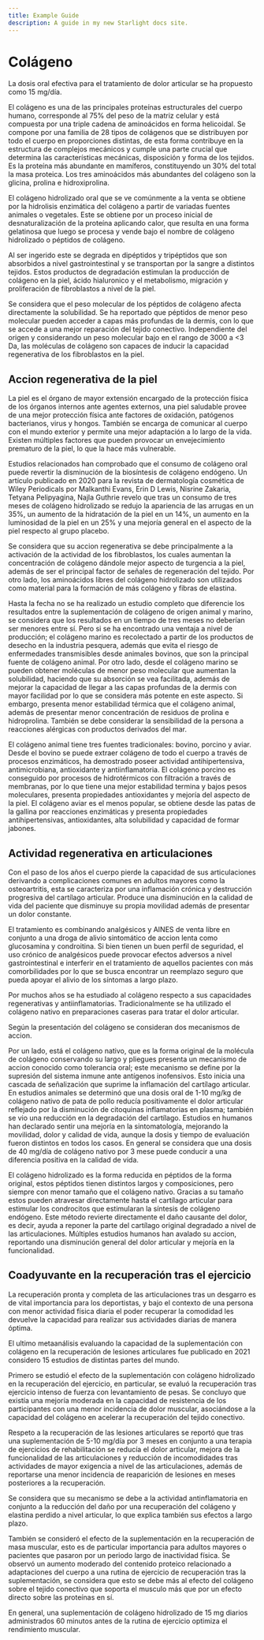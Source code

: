 ```yaml
---
title: Example Guide
description: A guide in my new Starlight docs site.
---
```


# Colágeno 

 

La dosis oral efectiva para el tratamiento de dolor articular se ha propuesto como 15 mg/día. 

 

El colágeno es una de las principales proteínas estructurales del cuerpo humano, corresponde al 75% del peso de la matriz celular y está compuesta por una triple cadena de aminoácidos en forma helicoidal. Se compone por una familia de 28 tipos de colágenos que se distribuyen por todo el cuerpo en proporciones distintas, de esta forma contribuye en la estructura de complejos mecánicos y cumple una parte crucial que determina las características mecánicas, disposición y forma de los tejidos. Es la proteína más abundante en mamíferos, constituyendo un 30% del total la masa proteica. Los tres aminoácidos más abundantes del colágeno son la glicina, prolina e hidroxiprolina. 

El colágeno hidrolizado oral que se ve comúnmente a la venta se obtiene por la hidrolisis enzimática del colágeno a partir de variadas fuentes animales o vegetales. Este se obtiene por un proceso inicial de desnaturalización de la proteína aplicando calor, que resulta en una forma gelatinosa que luego se procesa y vende bajo el nombre de colágeno hidrolizado o péptidos de colágeno.  

Al ser ingerido este se degrada en dipéptidos y tripéptidos que son absorbidos a nivel gastrointestinal y se transportan por la sangre a distintos tejidos. Estos productos de degradación estimulan la producción de colágeno en la piel, ácido hialuronico y el metabolismo, migración y proliferación de fibroblastos a nivel de la piel.  

Se considera que el peso molecular de los péptidos de colágeno afecta directamente la solubilidad. Se ha reportado que péptidos de menor peso molecular pueden acceder a capas más profundas de la dermis, con lo que se accede a una mejor reparación del tejido conectivo. Independiente del origen y considerando un peso molecular bajo en el rango de 3000 a <3 Da, las moléculas de colágeno son capaces de inducir la capacidad regenerativa de los fibroblastos en la piel. 

 

## Accion regenerativa de la piel 

La piel es el órgano de mayor extensión encargado de la protección física de los órganos internos ante agentes externos, una piel saludable provee de una mejor protección física ante factores de oxidación, patógenos bacterianos, virus y hongos. También se encarga de comunicar al cuerpo con el mundo exterior y permite una mejor adaptación a lo largo de la vida. Existen múltiples factores que pueden provocar un envejecimiento prematuro de la piel, lo que la hace más vulnerable. 

Estudios relacionados han comprobado que el consumo de colágeno oral puede revertir la disminución de la biosíntesis de colágeno endógeno. Un artículo publicado en 2020 para la revista de dermatología cosmética de Wiley Periodicals por Malkanthi Evans, Erin D Lewis, Nisrine Zakaria, Tetyana Pelipyagina, Najla Guthrie revelo que tras un consumo de tres meses de colágeno hidrolizado se redujo la apariencia de las arrugas en un 35%, un aumento de la hidratación de la piel en un 14%, un aumento en la luminosidad de la piel en un 25% y una mejoría general en el aspecto de la piel respecto al grupo placebo.  

Se considera que su accion regenerativa se debe principalmente a la activación de la actividad de los fibroblastos, los cuales aumentan la concentración de colágeno dándole mejor aspecto de turgencia a la piel, además de ser el principal factor de señales de regeneración del tejido. Por otro lado, los aminoácidos libres del colágeno hidrolizado son utilizados como material para la formación de más colágeno y fibras de elastina. 

Hasta la fecha no se ha realizado un estudio completo que diferencie los resultados entre la suplementación de colágeno de origen animal y marino, se considera que los resultados en un tiempo de tres meses no deberían ser menores entre sí. Pero si se ha encontrado una ventaja a nivel de producción; el colágeno marino es recolectado a partir de los productos de desecho en la industria pesquera, además que evita el riesgo de enfermedades transmisibles desde animales bovinos, que son la principal fuente de colágeno animal. Por otro lado, desde el colágeno marino se pueden obtener moléculas de menor peso molecular que aumentan la solubilidad, haciendo que su absorción se vea facilitada, además de mejorar la capacidad de llegar a las capas profundas de la dermis con mayor facilidad por lo que se considera más potente en este aspecto. Si embargo, presenta menor estabilidad térmica que el colágeno animal, además de presentar menor concentración de residuos de prolina e hidroprolina. También se debe considerar la sensibilidad de la persona a reacciones alérgicas con productos derivados del mar. 

El colágeno animal tiene tres fuentes tradicionales: bovino, porcino y aviar. Desde el bovino se puede extraer colágeno de todo el cuerpo a través de procesos enzimáticos, ha demostrado poseer actividad antihipertensiva, antimicrobiana, antioxidante y antiinflamatoria. El colágeno porcino es conseguido por procesos de hidrotérmicos con filtración a través de membranas, por lo que tiene una mejor estabilidad termina y bajos pesos moleculares, presenta propiedades antioxidantes y mejoría del aspecto de la piel. El colágeno aviar es el menos popular, se obtiene desde las patas de la gallina por reacciones enzimáticas y presenta propiedades antihipertensivas, antioxidantes, alta solubilidad y capacidad de formar jabones. 

 

## Actividad regenerativa en articulaciones 

Con el paso de los años el cuerpo pierde la capacidad de sus articulaciones derivando a complicaciones comunes en adultos mayores como la osteoartritis, esta se caracteriza por una inflamación crónica y destrucción progresiva del cartílago articular. Produce una disminución en la calidad de vida del paciente que disminuye su propia movilidad además de presentar un dolor constante.  

El tratamiento es combinando analgésicos y AINES de venta libre en conjunto a una droga de alivio sintomático de accion lenta como glucosamina y condroitina. Si bien tienen un buen perfil de seguridad, el uso crónico de analgésicos puede provocar efectos adversos a nivel gastrointestinal e interferir en el tratamiento de aquellos pacientes con más comorbilidades por lo que se busca encontrar un reemplazo seguro que pueda apoyar el alivio de los síntomas a largo plazo. 

Por muchos años se ha estudiado al colágeno respecto a sus capacidades regenerativas y antiinflamatorias. Tradicionalmente se ha utilizado el colágeno nativo en preparaciones caseras para tratar el dolor articular.  

Según la presentación del colágeno se consideran dos mecanismos de accion.  

Por un lado, está el colágeno nativo, que es la forma original de la molécula de colágeno conservando su largo y pliegues presenta un mecanismo de accion conocido como tolerancia oral; este mecanismo se define por la supresión del sistema inmune ante antígenos inofensivos. Esto inicia una cascada de señalización que suprime la inflamación del cartílago articular. En estudios animales se determinó que una dosis oral de 1-10 mg/kg de colágeno nativo de pata de pollo reducía positivamente el dolor articular reflejado por la disminución de citoquinas inflamatorias en plasma; también se vio una reducción en la degradación del cartílago. Estudios en humanos han declarado sentir una mejoría en la sintomatología, mejorando la movilidad, dolor y calidad de vida, aunque la dosis y tiempo de evaluación fueron distintos en todos los casos. En general se considera que una dosis de 40 mg/día de colágeno nativo por 3 mese puede conducir a una diferencia positiva en la calidad de vida. 

El colágeno hidrolizado es la forma reducida en péptidos de la forma original, estos péptidos tienen distintos largos y composiciones, pero siempre con menor tamaño que el colágeno nativo. Gracias a su tamaño estos pueden atravesar directamente hasta el cartílago articular para estimular los condrocitos que estimularan la síntesis de colágeno endógeno. Este método revierte directamente el daño causante del dolor, es decir, ayuda a reponer la parte del cartílago original degradado a nivel de las articulaciones. Múltiples estudios humanos han avalado su accion, reportando una disminución general del dolor articular y mejoría en la funcionalidad.  

 

 

## Coadyuvante en la recuperación tras el ejercicio 

La recuperación pronta y completa de las articulaciones tras un desgarro es de vital importancia para los deportistas, y bajo el contexto de una persona con menor actividad física diaria el poder recuperar la comodidad les devuelve la capacidad para realizar sus actividades diarias de manera óptima.  

El ultimo metaanálisis evaluando la capacidad de la suplementación con colágeno en la recuperación de lesiones articulares fue publicado en 2021 considero 15 estudios de distintas partes del mundo.  

Primero se estudió el efecto de la suplementación con colágeno hidrolizado en la recuperación del ejercicio, en particular, se evaluó la recuperación tras ejercicio intenso de fuerza con levantamiento de pesas. Se concluyo que existía una mejoría moderada en la capacidad de resistencia de los participantes con una menor incidencia de dolor muscular, asociándose a la capacidad del colágeno en acelerar la recuperación del tejido conectivo.   

Respeto a la recuperación de las lesiones articulares se reportó que tras una suplementación de 5-10 mg/día por 3 meses en conjunto a una terapia de ejercicios de rehabilitación se reducía el dolor articular, mejora de la funcionalidad de las articulaciones y reducción de incomodidades tras actividades de mayor exigencia a nivel de las articulaciones, además de reportarse una menor incidencia de reaparición de lesiones en meses posteriores a la recuperación.  

Se considera que su mecanismo se debe a la actividad antinflamatoria en conjunto a la reducción del daño por una recuperación del colágeno y elastina perdido a nivel articular, lo que explica también sus efectos a largo plazo.  

También se consideró el efecto de la suplementación en la recuperación de masa muscular, esto es de particular importancia para adultos mayores o pacientes que pasaron por un periodo largo de inactividad física. Se observó un aumento moderado del contenido proteico relacionado a adaptaciones del cuerpo a una rutina de ejercicio de recuperación tras la suplementación, se considera que esto se debe más al efecto del colágeno sobre el tejido conectivo que soporta el musculo más que por un efecto directo sobre las proteínas en sí.  

En general, una suplementación de colágeno hidrolizado de 15 mg diarios administrados 60 minutos antes de la rutina de ejercicio optimiza el rendimiento muscular. 